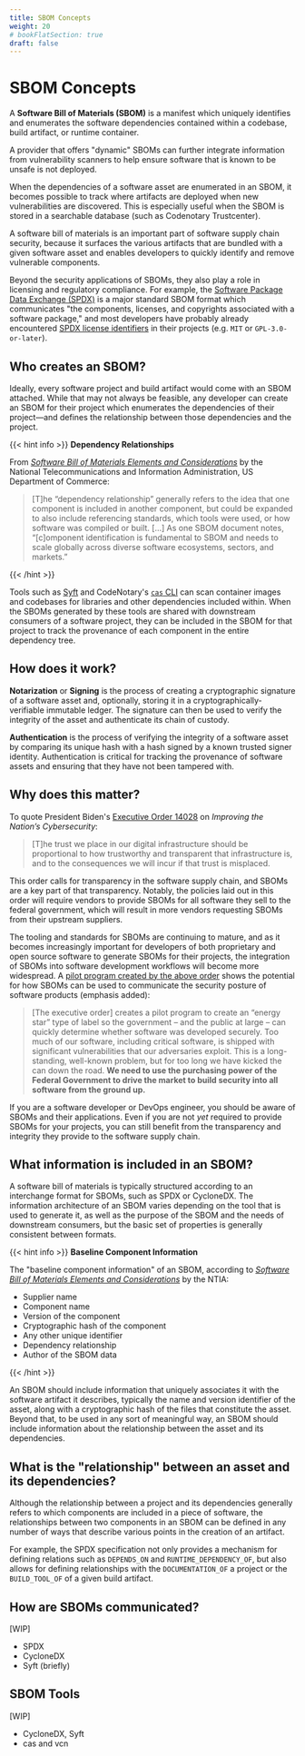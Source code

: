 ```yaml
---
title: SBOM Concepts
weight: 20
# bookFlatSection: true
draft: false
---
```


# SBOM Concepts

A **Software Bill of Materials (SBOM)** is a manifest which uniquely identifies and enumerates the software dependencies contained within a codebase, build artifact, or runtime container.

A provider that offers "dynamic" SBOMs can further integrate information from vulnerability scanners to help ensure software that is known to be unsafe is not deployed.

When the dependencies of a software asset are enumerated in an SBOM, it becomes possible to track where artifacts are deployed when new vulnerabilities are discovered. This is especially useful when the SBOM is stored in a searchable database (such as Codenotary Trustcenter).

A software bill of materials is an important part of software supply chain security, because it surfaces the various artifacts that are bundled with a given software asset and enables developers to quickly identify and remove vulnerable components.

Beyond the security applications of SBOMs, they also play a role in licensing and regulatory compliance. For example, the [Software Package Data Exchange (SPDX)](https://spdx.dev/resources/learn/) is a major standard SBOM format which communicates "the components, licenses, and copyrights associated with a software package," and most developers have probably already encountered [SPDX license identifiers](https://spdx.org/licenses/) in their projects (e.g. `MIT` or `GPL-3.0-or-later`).

## Who creates an SBOM?

Ideally, every software project and build artifact would come with an SBOM attached. While that may not always be feasible, any developer can create an SBOM for their project which enumerates the dependencies of their project—and defines the relationship between those dependencies and the project.

{{< hint info >}}
**Dependency Relationships**

From [*Software Bill of Materials Elements and Considerations*](https://www.federalregister.gov/documents/2021/06/02/2021-11592/software-bill-of-materials-elements-and-considerations) by the National Telecommunications and Information Administration, US Department of Commerce:

> [T]he “dependency relationship” generally refers to the idea that one component is included in another component, but could be expanded to also include referencing standards, which tools were used, or how software was compiled or built. [...] As one SBOM document notes, “[c]omponent identification is fundamental to SBOM and needs to scale globally across diverse software ecosystems, sectors, and markets.” 

{{< /hint >}}

Tools such as [Syft](https://github.com/anchore/syft) and CodeNotary's [`cas` CLI](https://cas.codenotary.com) can scan container images and codebases for libraries and other dependencies included within. When the SBOMs generated by these tools are shared with downstream consumers of a software project, they can be included in the SBOM for that project to track the provenance of each component in the entire dependency tree.

## How does it work?

**Notarization** or **Signing** is the process of creating a cryptographic signature of a software asset and, optionally, storing it in a cryptographically-verifiable immutable ledger. The signature can then be used to verify the integrity of the asset and authenticate its chain of custody.

**Authentication** is the process of verifying the integrity of a software asset by comparing its unique hash with a hash signed by a known trusted signer identity. Authentication is critical for tracking the provenance of software assets and ensuring that they have not been tampered with.

## Why does this matter?

To quote President Biden's [Executive Order 14028](https://www.whitehouse.gov/briefing-room/presidential-actions/2021/05/12/executive-order-on-improving-the-nations-cybersecurity/) on *Improving the Nation’s Cybersecurity*:

> [T]he trust we place in our digital infrastructure should be proportional to how trustworthy and transparent that infrastructure is, and to the consequences we will incur if that trust is misplaced.

This order calls for transparency in the software supply chain, and SBOMs are a key part of that transparency. Notably, the policies laid out in this order will require vendors to provide SBOMs for all software they sell to the federal government, which will result in more vendors requesting SBOMs from their upstream suppliers.

The tooling and standards for SBOMs are continuing to mature, and as it becomes increasingly important for developers of both proprietary and open source software to generate SBOMs for their projects, the integration of SBOMs into software development workflows will become more widespread. A [pilot program created by the above order](https://www.whitehouse.gov/briefing-room/statements-releases/2021/05/12/fact-sheet-president-signs-executive-order-charting-new-course-to-improve-the-nations-cybersecurity-and-protect-federal-government-networks/) shows the potential for how SBOMs can be used to communicate the security posture of software products (emphasis added):

> [The executive order] creates a pilot program to create an “energy star” type of label so the government – and the public at large – can quickly determine whether software was developed securely. Too much of our software, including critical software, is shipped with significant vulnerabilities that our adversaries exploit. This is a long-standing, well-known problem, but for too long we have kicked the can down the road. **We need to use the purchasing power of the Federal Government to drive the market to build security into all software from the ground up.**

If you are a software developer or DevOps engineer, you should be aware of SBOMs and their applications. Even if you are not *yet* required to provide SBOMs for your projects, you can still benefit from the transparency and integrity they provide to the software supply chain.

## What information is included in an SBOM?

A software bill of materials is typically structured according to an interchange format for SBOMs, such as SPDX or CycloneDX. The information architecture of an SBOM varies depending on the tool that is used to generate it, as well as the purpose of the SBOM and the needs of downstream consumers, but the basic set of properties is generally consistent between formats.

{{< hint info >}}
**Baseline Component Information**

The "baseline component information" of an SBOM, according to [*Software Bill of Materials Elements and Considerations*](https://www.federalregister.gov/documents/2021/06/02/2021-11592/software-bill-of-materials-elements-and-considerations) by the NTIA:

- Supplier name
- Component name
- Version of the component
- Cryptographic hash of the component
- Any other unique identifier
- Dependency relationship
- Author of the SBOM data

{{< /hint >}}

An SBOM should include information that uniquely associates it with the software artifact it describes, typically the name and version identifier of the asset, along with a cryptographic hash of the files that constitute the asset. Beyond that, to be used in any sort of meaningful way, an SBOM should include information about the relationship between the asset and its dependencies.

## What is the "relationship" between an asset and its dependencies?

Although the relationship between a project and its dependencies generally refers to which components are included in a piece of software, the relationships between two components in an SBOM can be defined in any number of ways that describe various points in the creation of an artifact.

For example, the SPDX specification not only provides a mechanism for defining relations such as `DEPENDS_ON` and `RUNTIME_DEPENDENCY_OF`, but also allows for defining relationships with the `DOCUMENTATION_OF` a project or the `BUILD_TOOL_OF` of a given build artifact.

## How are SBOMs communicated?

[WIP]

- SPDX
- CycloneDX
- Syft (briefly)

## SBOM Tools

[WIP]

- CycloneDX, Syft
- cas and vcn
